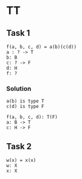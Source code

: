# TT

## Task 1

```
f(a, b, c, d) = a(b)(c(d))
a : ? -> T
b: B
c: ? -> F
d: H
f: ?
```

### Solution

```
a(b) is type T
c(d) is type F

f(a, b, c, d): T(F)
a: B -> T
c: H -> F

```

## Task 2

```
w(x) = x(x)
w: X
x: X
```